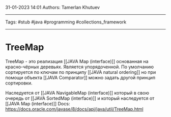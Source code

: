 31-01-2023
14:01
Authors: Tamerlan Khutuev
***
Tags: #stub #java #programming #collections_framework 
***
# TreeMap
TreeMap - это реализация [[JAVA Map (interface)]] основанная на красно-чёрных деревьях. Является упорядоченной. По умолчанию сортируется по ключам по принципу [[JAVA natural ordering]] но при помощи объекта [[JAVA Comparator]] можно задать другой принцип сортировки.

Наследуется от [[JAVA NavigableMap (interface)]] который в свою очередь от [[JAVA SortedMap (interface)]] и который наследуется от [[JAVA Map (interface)]]
Docs: https://docs.oracle.com/javase/8/docs/api/java/util/TreeMap.html